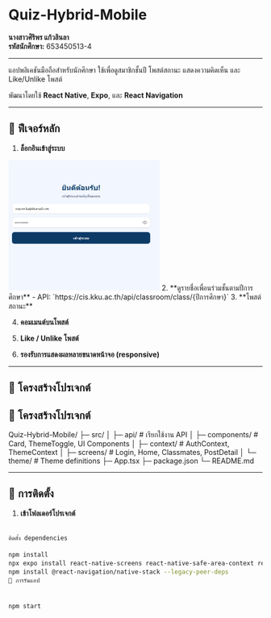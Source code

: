 # Quiz-Hybrid-Mobile

**นางสาวศิริพร แก้วลินลา**  
**รหัสนักศึกษา:** 653450513-4

---
แอปพลิเคชันมือถือสำหรับนักศึกษา ใช้เพื่อดูสมาชิกชั้นปี โพสต์สถานะ แสดงความคิดเห็น และ Like/Unlike โพสต์  

พัฒนาโดยใช้ **React Native**, **Expo**, และ **React Navigation**

---

## 🔹 ฟีเจอร์หลัก

1. **ล็อกอินเข้าสู่ระบบ**
<img src="./assets/1.png" alt="Login Screen" width="300"/>
2. **ดูรายชื่อเพื่อนร่วมชั้นตามปีการศึกษา**
   - API: `https://cis.kku.ac.th/api/classroom/class/{ปีการศึกษา}`
3. **โพสต์สถานะ**

4. **คอมเมนต์บนโพสต์**

5. **Like / Unlike โพสต์**

6. **รองรับการแสดงผลหลายขนาดหน้าจอ (responsive)**

---

## 🔹 โครงสร้างโปรเจกต์



## 🔹 โครงสร้างโปรเจกต์

Quiz-Hybrid-Mobile/
├─ src/
│ ├─ api/ # เรียกใช้งาน API
│ ├─ components/ # Card, ThemeToggle, UI Components
│ ├─ context/ # AuthContext, ThemeContext
│ ├─ screens/ # Login, Home, Classmates, PostDetail
│ └─ theme/ # Theme definitions
├─ App.tsx 
├─ package.json
└─ README.md



---

## 🔹 การติดตั้ง

1. **เข้าโฟลเดอร์โปรเจกต์**

```bash

ติดตั้ง dependencies

npm install 
npx expo install react-native-screens react-native-safe-area-context react-native-gesture-handler
npm install @react-navigation/native-stack --legacy-peer-deps
🔹 การรันแอป


npm start  

